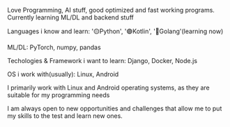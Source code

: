 Love Programming, AI stuff, good optimized and fast working programs.
Currently learning ML/DL and backend stuff


Languages i know and learn: '🟡Python', '🟣Kotlin', '🔵Golang'(learning now)


ML/DL: PyTorch, numpy, pandas


Techologies & Framework i want to learn: Django, Docker, Node.js


OS i work with(usually): Linux, Android

I primarily work with Linux and Android operating systems, as they are suitable for my programming needs


I am always open to new opportunities and challenges that allow me to put my skills to the test and learn new ones.
<!---
GooseKIller/GooseKIller is a ✨ special ✨ repository because its `README.md` (this file) appears on your GitHub profile.
You can click the Preview link to take a look at your changes.
--->
